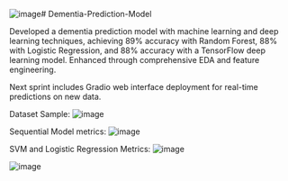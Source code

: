 ![image](https://github.com/aliasgar-saria/Dementia-Prediction-Model/assets/54890369/259521a6-4b64-41a8-8db3-c4688a4caf42)# Dementia-Prediction-Model

Developed a dementia prediction model with machine learning and deep learning techniques, 
achieving 89% accuracy with Random Forest, 88% with Logistic Regression, and 88% accuracy 
with a TensorFlow deep learning model. Enhanced through comprehensive EDA and feature engineering.

Next sprint includes Gradio web interface deployment for real-time predictions on new data.

Dataset Sample:
![image](https://github.com/aliasgar-saria/Dementia-Prediction-Model/assets/54890369/a2c7cc93-8586-44a9-8d05-f00b7c152f97)

Sequential Model metrics:
![image](https://github.com/aliasgar-saria/Dementia-Prediction-Model/assets/54890369/c67049d5-cfc6-4578-a1f7-b7d90d5c723c)

SVM and Logistic Regression Metrics:
![image](https://github.com/aliasgar-saria/Dementia-Prediction-Model/assets/54890369/03dc8def-2e93-417f-9488-681444272991)

![image](https://github.com/aliasgar-saria/Dementia-Prediction-Model/assets/54890369/22aa31cc-cda8-4d51-affb-61d0fc954597)



